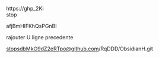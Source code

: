 



https://ghp_2Ki   
stop

afjBmHlFKhQsPGnBl 

rajouter U ligne precedente



stopsdbMkO9dZ2eRTpo@github.com/RqDDD/ObsidianH.git